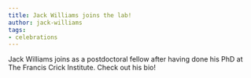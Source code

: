 ```yaml
---
title: Jack Williams joins the lab!
author: jack-williams
tags: 
- celebrations
---
```


Jack Williams joins as a postdoctoral fellow after having done his PhD at The Francis Crick Institute. Check out his bio!